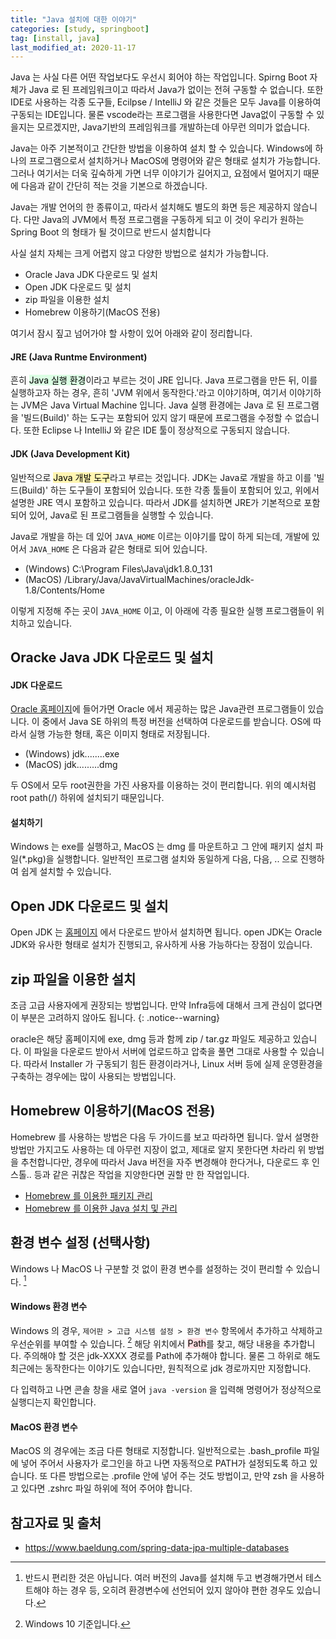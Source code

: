 ```yaml
---
title: "Java 설치에 대한 이야기"
categories: [study, springboot]
tag: [install, java]
last_modified_at: 2020-11-17
---
```


Java 는 사실 다른 어떤 작업보다도 우선시 회어야 하는 작업입니다. Spirng Boot 자체가 Java 로 된 프레임워크이고 따라서 Java가 없이는 전혀 구동할 수 없습니다. 또한 IDE로 사용하는 각종 도구들, Ecilpse / IntelliJ 와 같은 것들은 모두 Java를 이용하여 구동되는 IDE입니다. 물론 vscode라는 프로그램을 사용한다면 Java없이 구동할 수 있을지는 모르겠지만, Java기반의 프레임워크를 개발하는데 아무런 의미가 없습니다. 

Java는 아주 기본적이고 간단한 방법을 이용하여 설치 할 수 있습니다. Windows에 하나의 프로그램으로서 설치하거나 MacOS에 명령어와 같은 형태로 설치가 가능합니다. 그러나 여기서는 더욱 깊숙하게 가면 너무 이야기가 길어지고, 요점에서 멀어지기 때문에 다음과 같이 간단히 적는 것을 기본으로 하겠습니다. 

Java는 개발 언어의 한 종류이고, 따라서 설치해도 별도의 화면 등은 제공하지 않습니다. 다만 Java의 JVM에서 특정 프로그램을 구동하게 되고 이 것이 우리가 원하는 Spring Boot 의 형태가 될 것이므로 반드시 설치합니다

사실 설치 자체는 크게 어렵지 않고 다양한 방법으로 설치가 가능합니다. 

- Oracle Java JDK 다운로드 및 설치
- Open JDK 다운로드 및 설치
- zip 파일을 이용한 설치
- Homebrew 이용하기(MacOS 전용)

여기서 잠시 짚고 넘어가야 할 사항이 있어 아래와 같이 정리합니다. 

#### JRE (Java Runtme Environment)

흔히 <mark style='background-color: #dcffe4'>Java 실행 환경</mark>이라고 부르는 것이 JRE 입니다. Java 프로그램을 만든 뒤, 이를 실행하고자 하는 경우, 흔히 'JVM 위에서 동작한다.'라고 이야기하며, 여기서 이야기하는 JVM은 Java Virtual Machine 입니다. Java 실행 환경에는 Java 로 된 프로그램을 '빌드(Build)' 하는 도구는 포함되어 있지 않기 때문에 프로그램을 수정할 수 없습니다. 또한 Eclipse 나 IntelliJ 와 같은 IDE 툴이 정상적으로 구동되지 않습니다.

#### JDK (Java Development Kit)

일반적으로 <mark style='background-color: #fff5b1'>Java 개발 도구</mark>라고 부르는 것입니다. JDK는 Java로 개발을 하고 이를 '빌드(Build)' 하는 도구들이 포함되어 있습니다. 또한 각종 툴들이 포함되어 있고, 위에서 설명한 JRE 역시 포함하고 있습니다. 따라서 JDK를 설치하면 JRE가 기본적으로 포함되어 있어, Java로 된 프로그램들을 실행할 수 있습니다. 

Java로 개발을 하는 데 있어 `JAVA_HOME` 이르는 이야기를 많이 하게 되는데, 개발에 있어서 `JAVA_HOME` 은 다음과 같은 형태로 되어 있습니다. 

- (Windows) C:\Program Files\Java\jdk1.8.0_131
- (MacOS) /Library/Java/JavaVirtualMachines/oracleJdk-1.8/Contents/Home

이렇게 지정해 주는 곳이 `JAVA_HOME` 이고, 이 아래에 각종 필요한 실행 프로그램들이 위치하고 있습니다.

## Oracke Java JDK 다운로드 및 설치

#### JDK 다운로드

[Oracle 홈페이지](https://www.oracle.com/java/technologies/)에 들어가면 Oracle 에서 제공하는 많은 Java관련 프로그램들이 있습니다. 이 중에서 Java SE 하위의 특정 버전을 선택하여 다운로드를 받습니다. OS에 따라서 실행 가능한 형태, 혹은 이미지 형태로 저장됩니다. 

- (Windows) jdk........exe
- (MacOS) jdk.........dmg

두 OS에서 모두 root권한을 가진 사용자를 이용하는 것이 편리합니다. 위의 예시처럼 root path(/) 하위에 설치되기 때문입니다. 

#### 설치하기

Windows 는 exe를 실행하고, MacOS 는 dmg 를 마운트하고 그 안에 패키지 설치 파일(*.pkg)을 실행합니다. 일반적인 프로그램 설치와 동일하게 다음, 다음, .. 으로 진행하여 쉽게 설치할 수 있습니다. 

## Open JDK 다운로드 및 설치

Open JDK 는 [홈페이지](https://openjdk.java.net/) 에서 다운로드 받아서 설치하면 됩니다. open JDK는 Oracle JDK와 유사한 형태로 설치가 진행되고, 유사하게 사용 가능하다는 장점이 있습니다. 

## zip 파일을 이용한 설치

조금 고급 사용자에게 권장되는 방법입니다. 만약 Infra등에 대해서 크게 관심이 없다면 이 부분은 고려하지 않아도 됩니다.
{: .notice--warning}

oracle은 해당 홈페이지에 exe, dmg 등과 함께 zip / tar.gz 파일도 제공하고 있습니다. 이 파일을 다운로드 받아서 서버에 업로드하고 압축을 풀면 그대로 사용할 수 있습니다. 따라서 Installer 가 구동되기 힘든 환경이라거나, Linux 서버 등에 실제 운영환경을 구축하는 경우에는 많이 사용되는 방법입니다.

## Homebrew 이용하기(MacOS 전용)

Homebrew 를 사용하는 방법은 다음 두 가이드를 보고 따라하면 됩니다. 앞서 설명한 방법만 가지고도 사용하는 데 아무런 지장이 없고, 제대로 알지 못한다면 차라리 위 방법을 추천합니다만, 경우에 따라서 Java 버전을 자주 변경해야 한다거나, 다운로드 후 인스톨.. 등과 같은 귀찮은 작업을 지양한다면 권할 만 한 작업입니다.

- [Homebrew 를 이용한 패키지 관리](https://linkeverything.github.io/study/springboot/install-homebrew/)
- [Homebrew 를 이용한 Java 설치 및 관리](https://linkeverything.github.io/mac/install-java-with-brew/)

## 환경 변수 설정 (선택사항)

Windows 나 MacOS 나 구분할 것 없이 환경 변수를 설정하는 것이 편리할 수 있습니다. [^1] 

#### Windows 환경 변수

Windows 의 경우, `제어판 > 고급 시스템 설정 > 환경 변수` 항목에서 추가하고 삭제하고 우선순위를 부여할 수 있습니다. [^2] 해당 위치에서 <mark style='background-color: #ffdce0'>Path</mark>를 찾고, 해당 내용을 추가합니다. 주의해야 할 것은 jdk-XXXX 경로를 Path에 추가해야 합니다. 물론 그 하위로 해도 최근에는 동작한다는 이야기도 있습니다만, 원칙적으로 jdk 경로까지만 지정합니다. 

다 입력하고 나면 콘솔 창을 새로 열어 `java -version` 을 입력해 명령어가 정상적으로 실행디는지 확인합니다. 

#### MacOS 환경 변수

MacOS 의 경우에는 조금 다른 형태로 지정합니다. 일반적으로는 .bash_profile 파일에 넣어 주어서 사용자가 로그인을 하고 나면 자동적으로 PATH가 설정되도록 하고 있습니다. 또 다른 방법으로는 .profile 안에 넣어 주는 것도 방법이고, 만약 zsh 을 사용하고 있다면 .zshrc 파일 하위에 적어 주어야 합니다.

## 참고자료 및 출처

- <https://www.baeldung.com/spring-data-jpa-multiple-databases>

[^1]: 반드시 편리한 것은 아닙니다. 여러 버전의 Java를 설치해 두고 변경해가면서 테스트해야 하는 경우 등, 오히려 환경변수에 선언되어 있지 않아야 편한 경우도 있습니다.

[^2]: Windows 10 기준입니다.